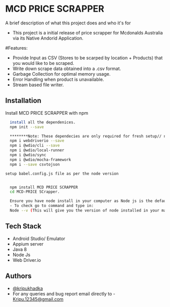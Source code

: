 # MCD PRICE SCRAPPER

A brief description of what this project does and who it's for
- This project is a initial release of price scrapper for Mcdonalds Australia via its Native Andorid Application. 

#Features:
- Provide Input as CSV (Stores to be scarped by location + Products) that you would like to be scraped.
- Write down scrape data obtained into a .csv format.
- Garbage Collection for optimal memory usage.
- Error Handling when product is unavailable.
- Stream based file writer.





## Installation

Install MCD PRICE SCRAPPER with npm

```bash
  install all the dependenices. 
  npm init --save

  ********Note: These dependecies are only required for fresh setup// npm init --save does the drill if you are looking to make this scrapper work on your machine. ******
  npm i webdriverio --save
  npm i @wdio/cli --save
  npm i @wdio/local-runner
  npm i @wdio/sync
  npm i @wdio/mocha-framework
  npm i --save csvtojson

setup babel.config.js file as per the node version


  npm install MCD PRICE SCRAPPER
  cd MCD-PRICE SCrapper. 

  Ensure you have node install in your computer as Node js is the default runtime used. 
  - To check go to command and type in:
  Node --v (This will give you the version of node installed in your machine)
```
    




## Tech Stack
- Android Studio/ Emulator
- Appium server
- Java 8
- Node Js
- Web Driver.io



## Authors

- [@kripukhadka](https://www.github.com/Kripu77)
- For any queries and bug report email directly to -  Kripu.12345@gmail.com

